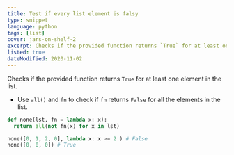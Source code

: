 ```yaml
---
title: Test if every list element is falsy
type: snippet
language: python
tags: [list]
cover: jars-on-shelf-2
excerpt: Checks if the provided function returns `True` for at least one element in the list.
listed: true
dateModified: 2020-11-02
---
```


Checks if the provided function returns `True` for at least one element in the list.

- Use `all()` and `fn` to check if `fn` returns `False` for all the elements in the list.

```py
def none(lst, fn = lambda x: x):
  return all(not fn(x) for x in lst)

none([0, 1, 2, 0], lambda x: x >= 2 ) # False
none([0, 0, 0]) # True
```
